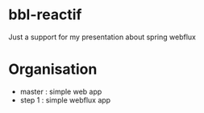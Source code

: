 # bbl-reactif

Just a support for my presentation about spring webflux

# Organisation

* master : simple web app
* step 1 : simple webflux app
